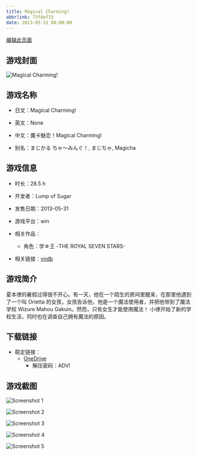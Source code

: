 ```yaml
---
title: Magical Charming!
abbrlink: 73fdef33
date: 2013-05-31 00:00:00
---
```

[编辑此页面](https://github.com/ACG-3/ADV3-source/blob/main/source/_posts/games/Magical%20Charming%21.md)

## 游戏封面

![Magical Charming!](https://pan.timero.xyz/onedrive/img_lib_001/Magical%20Charming%21_cover.avif)


## 游戏名称

- 日文：Magical Charming!
- 英文：None
- 中文：魔卡魅恋！Magical Charming!

- 别名：まじかる ちゃ～みんぐ！, まじちゃ, Magicha


## 游戏信息

- 时长：28.5 h
- 开发者：Lump of Sugar
- 发售日期：2013-05-31
- 游戏平台：win
- 相关作品：
   - 角色：学☆王 -THE ROYAL SEVEN STARS-

- 相关链接：[vndb](https://vndb.org/v11857)


## 游戏简介

夏本律的暑假过得很不开心。有一天，他在一个陌生的房间里醒来，在那里他遇到了一个叫 Orietta 的女孩，女孩告诉他，他是一个魔法使用者，并把他带到了魔法学校 Wizure Mahou Gakuin。然而，只有女生才能使用魔法！
小律开始了新的学校生活，同时也在调查自己拥有魔法的原因。


## 下载链接

- 稳定链接：
    - [OneDrive](https://pan.timero.xyz/onedrive/adv_lib_001/Magical%20Charming%21)
        - 解压密码：ADV!



## 游戏截图


![Screenshot 1](https://pan.timero.xyz/onedrive/img_lib_001/Magical%20Charming%21_Screenshot_1.avif)

![Screenshot 2](https://pan.timero.xyz/onedrive/img_lib_001/Magical%20Charming%21_Screenshot_2.avif)

![Screenshot 3](https://pan.timero.xyz/onedrive/img_lib_001/Magical%20Charming%21_Screenshot_3.avif)

![Screenshot 4](https://pan.timero.xyz/onedrive/img_lib_001/Magical%20Charming%21_Screenshot_4.avif)

![Screenshot 5](https://pan.timero.xyz/onedrive/img_lib_001/Magical%20Charming%21_Screenshot_5.avif)

